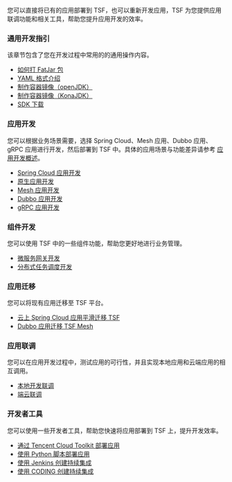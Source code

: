 您可以直接将已有的应用部署到 TSF，也可以重新开发应用，TSF 为您提供应用联调功能和相关工具，帮助您提升应用开发的效率。

### 通用开发指引

该章节包含了您在开发过程中常用的的通用操作内容。

- [如何打 FatJar 包](https://cloud.tencent.com/document/product/649/16934)
- [YAML 格式介绍](https://cloud.tencent.com/document/product/649/17925)
- [制作容器镜像（openJDK）](https://cloud.tencent.com/document/product/649/17007)
- [制作容器镜像（KonaJDK）](https://cloud.tencent.com/document/product/649/50610)
- [SDK 下载](https://cloud.tencent.com/document/product/649/20231)

### 应用开发

您可以根据业务场景需要，选择 Spring Cloud、Mesh 应用、Dubbo 应用、gRPC 应用进行开发，然后部署到 TSF 中。具体的应用场景与功能差异请参考 [应用开发概述](https://cloud.tencent.com/document/product/649/55488)。

- [Spring Cloud 应用开发](https://cloud.tencent.com/document/product/649/36285)
- [原生应用开发](https://cloud.tencent.com/document/product/649/54147)
- [Mesh 应用开发](https://cloud.tencent.com/document/product/649/17928)
- [Dubbo 应用开发](https://cloud.tencent.com/document/product/649/35577)
- [gRPC 应用开发](https://cloud.tencent.com/document/product/649/50649)

### 组件开发

您可以使用 TSF 中的一些组件功能，帮助您更好地进行业务管理。

- [微服务网关开发](https://cloud.tencent.com/document/product/649/40428)
- [分布式任务调度开发](https://cloud.tencent.com/document/product/649/41639)

### 应用迁移

您可以将现有应用迁移至 TSF 平台。

- [云上 Spring Cloud 应用平滑迁移 TSF](https://cloud.tencent.com/document/product/649/47709)
- [Dubbo 应用迁移 TSF Mesh](https://cloud.tencent.com/document/product/649/50096)

### 应用联调

您可以在应用开发过程中，测试应用的可行性，并且实现本地应用和云端应用的相互调用。

- [本地开发联调](https://cloud.tencent.com/document/product/649/34354)
- [端云联调](https://cloud.tencent.com/document/product/649/45964)

### 开发者工具

您可以使用一些开发者工具，帮助您快速将应用部署到 TSF 上，提升开发效率。

- [通过 Tencent Cloud Toolkit 部署应用](https://cloud.tencent.com/document/product/649/51454)
- [使用 Python 脚本部署应用](https://cloud.tencent.com/document/product/649/40407)
- [使用 Jenkins 创建持续集成](https://cloud.tencent.com/document/product/649/40403)
- [使用 CODING 创建持续集成](https://cloud.tencent.com/document/product/649/40408)

